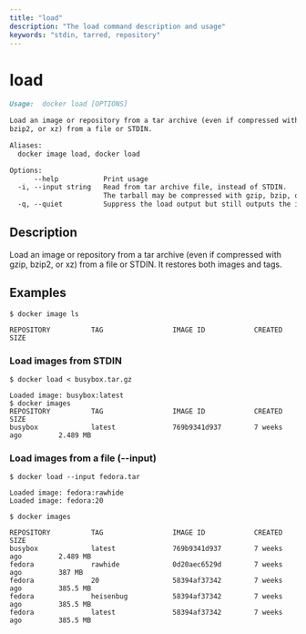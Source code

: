 ```yaml
---
title: "load"
description: "The load command description and usage"
keywords: "stdin, tarred, repository"
---
```


# load

```markdown
Usage:  docker load [OPTIONS]

Load an image or repository from a tar archive (even if compressed with gzip,
bzip2, or xz) from a file or STDIN.

Aliases:
  docker image load, docker load

Options:
      --help           Print usage
  -i, --input string   Read from tar archive file, instead of STDIN.
                       The tarball may be compressed with gzip, bzip, or xz
  -q, --quiet          Suppress the load output but still outputs the imported images
```

## Description

Load an image or repository from a tar archive (even if compressed with gzip,
bzip2, or xz) from a file or STDIN. It restores both images and tags.

## Examples

```console
$ docker image ls

REPOSITORY          TAG                 IMAGE ID            CREATED             SIZE
```

### Load images from STDIN

```console
$ docker load < busybox.tar.gz

Loaded image: busybox:latest
$ docker images
REPOSITORY          TAG                 IMAGE ID            CREATED             SIZE
busybox             latest              769b9341d937        7 weeks ago         2.489 MB
```

### <a name=input></a> Load images from a file (--input)

```console
$ docker load --input fedora.tar

Loaded image: fedora:rawhide
Loaded image: fedora:20

$ docker images

REPOSITORY          TAG                 IMAGE ID            CREATED             SIZE
busybox             latest              769b9341d937        7 weeks ago         2.489 MB
fedora              rawhide             0d20aec6529d        7 weeks ago         387 MB
fedora              20                  58394af37342        7 weeks ago         385.5 MB
fedora              heisenbug           58394af37342        7 weeks ago         385.5 MB
fedora              latest              58394af37342        7 weeks ago         385.5 MB
```
